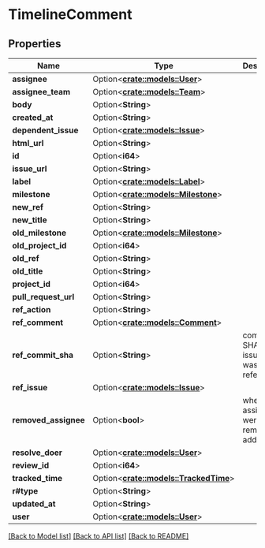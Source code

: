 # TimelineComment

## Properties

Name | Type | Description | Notes
------------ | ------------- | ------------- | -------------
**assignee** | Option<[**crate::models::User**](User.md)> |  | [optional]
**assignee_team** | Option<[**crate::models::Team**](Team.md)> |  | [optional]
**body** | Option<**String**> |  | [optional]
**created_at** | Option<**String**> |  | [optional]
**dependent_issue** | Option<[**crate::models::Issue**](Issue.md)> |  | [optional]
**html_url** | Option<**String**> |  | [optional]
**id** | Option<**i64**> |  | [optional]
**issue_url** | Option<**String**> |  | [optional]
**label** | Option<[**crate::models::Label**](Label.md)> |  | [optional]
**milestone** | Option<[**crate::models::Milestone**](Milestone.md)> |  | [optional]
**new_ref** | Option<**String**> |  | [optional]
**new_title** | Option<**String**> |  | [optional]
**old_milestone** | Option<[**crate::models::Milestone**](Milestone.md)> |  | [optional]
**old_project_id** | Option<**i64**> |  | [optional]
**old_ref** | Option<**String**> |  | [optional]
**old_title** | Option<**String**> |  | [optional]
**project_id** | Option<**i64**> |  | [optional]
**pull_request_url** | Option<**String**> |  | [optional]
**ref_action** | Option<**String**> |  | [optional]
**ref_comment** | Option<[**crate::models::Comment**](Comment.md)> |  | [optional]
**ref_commit_sha** | Option<**String**> | commit SHA where issue/PR was referenced | [optional]
**ref_issue** | Option<[**crate::models::Issue**](Issue.md)> |  | [optional]
**removed_assignee** | Option<**bool**> | whether the assignees were removed or added | [optional]
**resolve_doer** | Option<[**crate::models::User**](User.md)> |  | [optional]
**review_id** | Option<**i64**> |  | [optional]
**tracked_time** | Option<[**crate::models::TrackedTime**](TrackedTime.md)> |  | [optional]
**r#type** | Option<**String**> |  | [optional]
**updated_at** | Option<**String**> |  | [optional]
**user** | Option<[**crate::models::User**](User.md)> |  | [optional]

[[Back to Model list]](../README.md#documentation-for-models) [[Back to API list]](../README.md#documentation-for-api-endpoints) [[Back to README]](../README.md)


